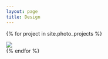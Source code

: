 ```yaml
---
layout: page
title: Design
---
```

{% for project in site.photo_projects %}
  <div class="project">
    <a href="{{ project.url }}"><img src={{ project.thumbnail }}/></a>
  </div>
{% endfor %}
